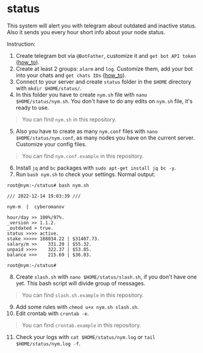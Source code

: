 # status
This system will alert you with telegram about outdated and inactive status. Also it sends you every hour short info about your node status.

Instruction:

1. Create telegram bot via `@BotFather`, customize it and `get bot API token` ([how_to](https://www.siteguarding.com/en/how-to-get-telegram-bot-api-token)).
2. Create at least 2 groups: `alarm` and `log`. Customize them, add your bot into your chats and `get chats IDs` ([how_to](https://stackoverflow.com/questions/32423837/telegram-bot-how-to-get-a-group-chat-id)).
3. Connect to your server and create `status` folder in the `$HOME` directory with `mkdir $HOME/status/`.
4. In this folder you have to create `nym.sh` file with `nano $HOME/status/nym.sh`. You don't have to do any edits on `nym.sh` file, it's ready to use.
> You can find `nym.sh` in this repository.
5. Also you have to create as many `nym.conf` files with `nano $HOME/status/nym.conf`, as many nodes you have on the current server. Customize your config files.
> You can find `nym.conf.example` in this repository.
6. Install `jq` and `bc` packages with `sudo apt-get install jq bc -y`.
7. Run `bash nym.sh` to check your settings. Normal output:

```
root@nym:~/status# bash nym.sh
 
/// 2022-12-14 19:03:39 ///
 
nym-m  |  cyberomanov

hour/day >> 100%/97%.
_version >> 1.1.2.
_outdated > true.
status >>>> active.
stake >>>>> 188034.22 | $31407.73.
salary/m >>    331.20 | $55.32.
unpaid >>>>    322.37 | $53.85.
balance >>>    215.69 | $36.03.

root@nym:~/status# 
```

8. Create `slash.sh` with `nano $HOME/status/slash.sh`, if you don't have one yet. This bash script will divide group of messages.
> You can find `slash.sh.example` in this repository.
9. Add some rules with `chmod u+x nym.sh slash.sh`.
10. Edit crontab with `crontab -e`.
> You can find `crontab.example` in this repository.
11. Check your logs with `cat $HOME/status/nym.log` or `tail $HOME/status/nym.log -f`.
